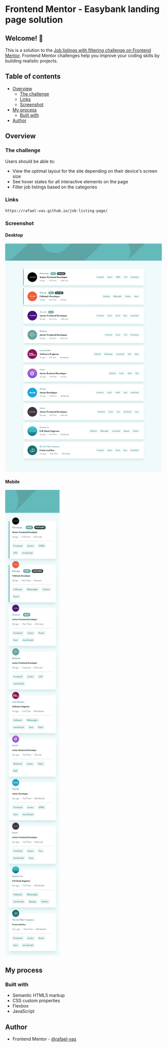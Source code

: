 # Frontend Mentor - Easybank landing page solution

## Welcome! 👋

This is a solution to the [Job listings with filtering challenge on Frontend Mentor](https://www.frontendmentor.io/challenges/job-listings-with-filtering-ivstIPCt). Frontend Mentor challenges help you improve your coding skills by building realistic projects. 

## Table of contents

- [Overview](#overview)
  - [The challenge](#the-challenge)
  - [Links](#links)
  - [Screenshot](#screenshot)
- [My process](#my-process)
  - [Built with](#built-with)
- [Author](#author)


## Overview

### The challenge

Users should be able to:

- View the optimal layout for the site depending on their device's screen size
- See hover states for all interactive elements on the page
- Filter job listings based on the categories


### Links

```
https://rafael-vas.github.io/job-listing-page/
```

### Screenshot

#### Desktop

<img src="design/desktop-design.jpg" alt="Desktop Design">

#### Mobile

<img src="design/mobile-design.jpg" alt="Mobile Design" width="175">

## My process

### Built with

- Semantic HTML5 markup
- CSS custom properties
- Flexbox
- JavaScript


## Author

- Frontend Mentor - [@rafael-vas](https://www.frontendmentor.io/profile/rafael-vas)
